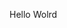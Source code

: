 Hello Wolrd














































































































































































































































































































































































































































































































































































































































































































































































































































































































































































































































































































































































































































































































































































